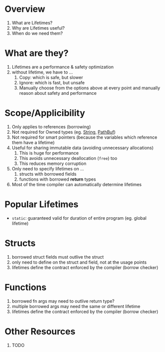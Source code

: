 # Overview

1. What are Lifetimes?
1. Why are Lifetimes useful?
1. When do we need them?

# What are they?

1. Lifetimes are a performance & safety optimization
1. without lifetime, we have to ...
    1. Copy: which is safe, but slower
    2. Ignore: which is fast, but unsafe
    3. Manually choose from the options above at every point and manually reason about safety and performance


# Scope/Applicibility

1. Only applies to references (borrowing)
1. Not required for Owned types (eg. [String](https://doc.rust-lang.org/std/string/struct.String.html), [PathBuf](https://doc.rust-lang.org/stable/std/path/struct.PathBuf.html))
1. Not required for smart pointers (because the variables which reference them have a lifetime)
1. Useful for sharing immutable data (avoiding unnecessary allocations)
    1. This is huge for performance
    1. This avoids unnecessary deallocation (`free`) too
    1. This reduces memory corruption
1. Only need to specify lifetimes on ...
    1. structs with borrowed fields
    1. functions with borrowed **return** types
1. Most of the time compiler can automatically determine lifetimes


# Popular Lifetimes

- `static`: guaranteed valid for duration of entire program (eg. global lifetime)

# Structs
1. borrowed struct fields must outlive the struct
2. only need to define on the struct and field, not at the usage points
3. lifetimes define the contract enforced by the compiler (borrow checker)


# Functions
1. borrowed fn args may need to outlive return type?
2. multiple borrowed args may need the same or different lifetime
3. lifetimes define the contract enforced by the compiler (borrow checker)


# Other Resources

1. TODO
